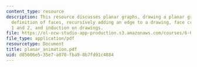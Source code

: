 ```yaml
---
content_type: resource
description: This resource discusses planar graphs, drawing a planar graph, recursive
  definition of faces, recursively adding an edge to a drawing, face creation rule
  1 and 2, and induction on drawings.
file: https://ol-ocw-studio-app-production.s3.amazonaws.com/courses/6-042j-mathematics-for-computer-science-fall-2005/d85606e535e7a070fba98b7fd91c4884_planar_animation.pdf
file_type: application/pdf
resourcetype: Document
title: planar_animation.pdf
uid: d85606e5-35e7-a070-fba9-8b7fd91c4884
---
```

